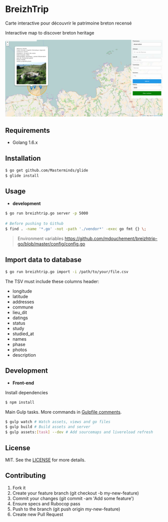 # BreizhTrip

Carte interactive pour découvrir le patrimoine breton recensé

Interactive map to discover breton heritage

![Desc](screencapture.png)


## Requirements

- Golang 1.6.x

## Installation

```bash
$ go get github.com/Masterminds/glide
$ glide install
```

## Usage

- **development**

```bash
$ go run breizhtrip.go server -p 5000

# Before pushing to Github
$ find . -name '*.go' -not -path './vendor*' -exec go fmt {} \;
```

> Environment variables https://github.com/mdouchement/breizhtrip-go/blob/master/config/config.go


## Import data to database

```bash
$ go run breizhtrip.go import -i /path/to/your/file.csv
```

The TSV must include these columns header:
- longitude
- latitude
- addresses
- commune
- lieu_dit
- datings
- status
- study
- studied_at
- names
- phase
- photos
- description


## Development

- **Front-end**

Install dependencies

```bash
$ npm install
```

Main Gulp tasks. More commands in [Gulpfile comments](gulpfile.js).

```bash
$ gulp watch # Watch assets, views and go files
$ gulp build # Build assets and server
$ gulp assets:[task] --dev # Add sourcemaps and livereload refresh
```

## License

MIT. See the [LICENSE](https://github.com/mdouchement/breizhtrip-go/blob/master/LICENSE) for more details.

## Contributing

1. Fork it
2. Create your feature branch (git checkout -b my-new-feature)
3. Commit your changes (git commit -am 'Add some feature')
4. Ensure specs and Rubocop pass
5. Push to the branch (git push origin my-new-feature)
6. Create new Pull Request
